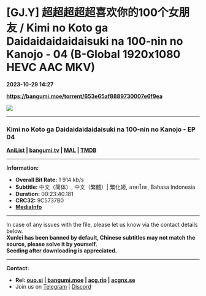 # [GJ.Y] 超超超超超喜欢你的100个女朋友 / Kimi no Koto ga Daidaidaidaidaisuki na 100-nin no Kanojo - 04 (B-Global 1920x1080 HEVC AAC MKV)

**2023-10-29 14:27**

**https://bangumi.moe/torrent/653e65af8889730007e6f9ea**

![](https://rr1---bg.raws.dev/bfs/intl/management/62e57246ea29060d206bc004ef05e5153d18674b.png@960w_540h_100Q_1c.jpg)

* * *

### **__Kimi no Koto ga Daidaidaidaidaisuki na 100-nin no Kanojo__** - EP 04

**[AniList](https://anilist.co/anime/162694) | [bangumi.tv](https://bgm.tv/subject/424379) | [MAL](https://myanimelist.net/anime/54714) | [TMDB](https://www.themoviedb.org/tv/223564-100)**

* * *

**Information:**

*   **Overall Bit Rate:** 1 914 kb/s
*   **Subtitle:** 中文（简体）, 中文（繁體）| 繁化姬, ภาษาไทย, Bahasa Indonesia
*   **Duration:** 00:23:40.181
*   **CRC32:** 9C5737B0
*   **[MediaInfo](https://rr1---nfo.raws.dev/%5BGJ.Y%5D%20%E8%B6%85%E8%B6%85%E8%B6%85%E8%B6%85%E8%B6%85%E5%96%9C%E6%AC%A2%E4%BD%A0%E7%9A%84100%E4%B8%AA%E5%A5%B3%E6%9C%8B%E5%8F%8B%20-%2004%20%28B-Global%201920x1080%20HEVC%20AAC%20MKV%29%20%5B9C5737B0%5D.mkv.nfo)**

* * *

In case of any issues with the file, please let us know via the contact details below.  
**Xunlei has been banned by default, Chinese subtitles may not match the source, please solve it by yourself.**  
**Seeding after downloading is appreciated.**

* * *

**Contact:**

*   **Rel: [ouo.si](https://ouo.si/user/BraveSail) | [bangumi.moe](https://bangumi.moe/search/63e4b7585fa12c0007949b88) | [acg.rip](https://acg.rip/user/5570) | [acgnx.se](https://share.acgnx.se/user-529-1.html)**
*   Join us on [Telegram](https://kirara-fantasia.moe/telegram) | [Discord](https://kirara-fantasia.moe/discord)